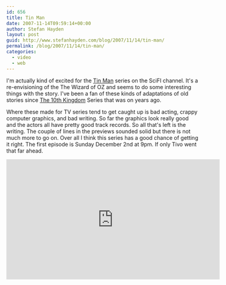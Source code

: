 ```yaml
---
id: 656
title: Tin Man
date: 2007-11-14T09:59:14+00:00
author: Stefan Hayden
layout: post
guid: http://www.stefanhayden.com/blog/2007/11/14/tin-man/
permalink: /blog/2007/11/14/tin-man/
categories:
  - video
  - web
---
```

<p>I'm actually kind of excited for the <a href="http://www.scifi.com/tinman/">Tin Man</a> series on the SciFI channel. It's a re-envisioning of the The Wizard of OZ and seems to do some interesting things with the story. I've been a fan of these kinds of adaptations of old stories since <a href="http://www.imdb.com/title/tt0207275/">The 10th Kingdom</a> Series that was on years ago.</p>
<p>Where these made for TV series tend to get caught up is bad acting, crappy computer graphics, and bad writing. So far the graphics look really good and the actors all have pretty good track records. So all that's left is the writing. The couple of lines in the previews sounded solid but there is not much more to go on. Over all I think this series has a good chance of getting it right. The first episode is Sunday December 2nd at 9pm. If only Tivo went that far ahead.
</p>
<iframe width="560" height="315" src="http://www.youtube.com/embed/8Sjnie-aqYw&rel=1" title="YouTube video player" frameborder="0" allow="accelerometer; autoplay; clipboard-write; encrypted-media; gyroscope; picture-in-picture" allowfullscreen></iframe>